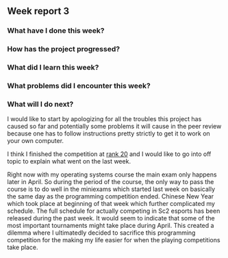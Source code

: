 ## Week report 3

### What have I done this week?

### How has the project progressed?

### What did I learn this week?

### What problems did I encounter this week?

### What will I do next?

I would like to start by apologizing for all the troubles this project has caused so far and potentially some problems it will cause in the peer review because one has to follow instructions pretty strictly to get it to work on your own computer.

I think I finished the competition at [rank 20](https://artificial-overmind.reaktor.com/team/e2be9c2f-396d-4946-b9ac-818c4e76f7f0/dashboard) and I would like to go into off topic to explain what went on the last week. 

Right now with my operating systems course the main exam only happens later in April. So during the period of the course, the only way to pass the course is to do well in the miniexams which started last week on basically the same day as the programming competition ended. Chinese New Year which took place at beginning of that week which further complicated my schedule. The full schedule for actually competing in Sc2 esports has been released during the past week. It would seem to indicate that some of the most important tournaments might take place during April. This created a dilemma where I ultimatedly decided to sacrifice this programming competition for the making my life easier for when the playing competitions take place. 
